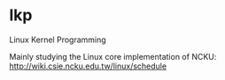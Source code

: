 # lkp
Linux Kernel Programming

Mainly studying the Linux core implementation of NCKU: http://wiki.csie.ncku.edu.tw/linux/schedule